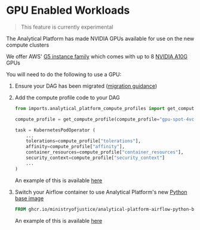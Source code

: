 # GPU Enabled Workloads

> This feature is currently experimental

The Analytical Platform has made NVIDIA GPUs available for use on the new compute clusters

We offer AWS' [G5 instance family](https://aws.amazon.com/ec2/instance-types/g5/) which comes with up to 8 [NVIDIA A10G](https://d1.awsstatic.com/product-marketing/ec2/NVIDIA_AWS_A10G_DataSheet_FINAL_02_17_2022.pdf) GPUs

You will need to do the following to use a GPU:

1. Ensure your DAG has been migrated ([migration guidance](/tools/airflow/migration.html))

1. Add the compute profile code to your DAG

    ```python
    from imports.analytical_platform_compute_profiles import get_compute_profile

    compute_profile = get_compute_profile(compute_profile="gpu-spot-4vcpu-16gb")
    ```
    
    ```python
    task = KubernetesPodOperator (
        ...
        tolerations=compute_profile["tolerations"],
        affinity=compute_profile["affinity"],
        container_resources=compute_profile["container_resources"],
        security_context=compute_profile["security_context"]
        ...
    )
    ```

    An example of this is available [here](https://github.com/moj-analytical-services/airflow/blob/main/environments/dev/dags/examples/use_kubernetes_pod_operators_gpu.py)

1. Switch your Airflow container to use Analytical Platform's new [Python base image](https://github.com/ministryofjustice/analytical-platform-airflow-python-base)

    ```Dockerfile
    FROM ghcr.io/ministryofjustice/analytical-platform-airflow-python-base:1.0.0
    ```

    An example of this is available [here](https://github.com/moj-analytical-services/airflow-python-base-image-development)
